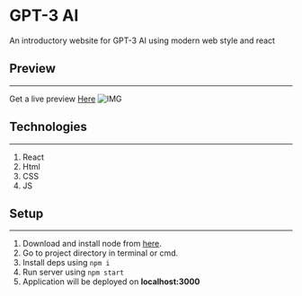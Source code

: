 # GPT-3 AI
An introductory website for GPT-3 AI using modern web style and react
## Preview
___
Get a live preview [Here](https://react-modern-ui.vercel.app)
![IMG](https://github.com/SaadJamilAkhtar/Project-Images/blob/master/GPT-1.png?raw=true)
## Technologies
___
1. React
2. Html
3. CSS
4. JS

## Setup
___
1. Download and install node from [here](https://nodejs.org/en/download/).
2. Go to project directory in terminal or cmd.
3. Install deps using `npm i`
4. Run server using `npm start`
5. Application will be deployed on **localhost:3000**
